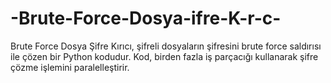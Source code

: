 # -Brute-Force-Dosya-ifre-K-r-c-
Brute Force Dosya Şifre Kırıcı, şifreli dosyaların şifresini brute force saldırısı ile çözen bir Python kodudur. Kod, birden fazla iş parçacığı kullanarak şifre çözme işlemini paralelleştirir.
